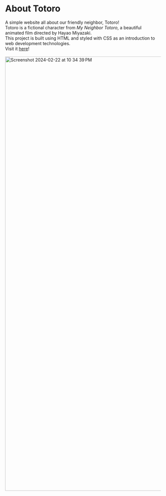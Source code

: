 # About Totoro
A simple website all about our friendly neighbor, Totoro! <br>
Totoro is a fictional character from *My Neighbor Totoro*, a beautiful animated film directed by Hayao Miyazaki. <br>
This project is built using HTML and styled with CSS as an introduction to web development technologies. <br>
Visit it [here](https://about-totoro.vercel.app)! <br><br>
<img width="1402" alt="Screenshot 2024-02-22 at 10 34 39 PM" src="https://github.com/ashwu11/about-totoro/assets/134242218/4db5cb1d-3e16-4ef7-ba14-6aebf27561a3">
